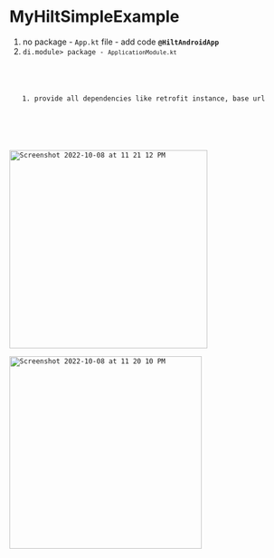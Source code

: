 # MyHiltSimpleExample
<ol>
  <li>no package - <code>App.kt</code> file - add code <b><code>@HiltAndroidApp</code></b></li>
  <li><code>di.module> package - <code>ApplicationModule.kt</code></li>
    <ol>
      <li>provide all dependencies like retrofit instance, base url </li>
     </ol>
</ol>


<img width="350" alt="Screenshot 2022-10-08 at 11 21 12 PM" src="https://user-images.githubusercontent.com/20017154/194720813-45e3dc9d-6ea4-4abf-abc1-02981e57efbb.png">


<img width="340" alt="Screenshot 2022-10-08 at 11 20 10 PM" src="https://user-images.githubusercontent.com/20017154/194720795-582e54dd-426d-4293-ad8f-959f5784561f.png">
